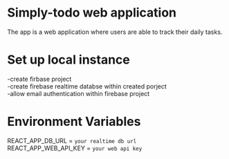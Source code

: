 # Simply-todo web application
The app is a web application where users are able to track their daily tasks. 

# Set up local instance
  -create firbase project <br/>
  -create firebase realtime databse within created porject <br/>
  -allow email authentication within firebase project <br/>
  
# Environment Variables
REACT_APP_DB_URL = `your realtime db url` <br/>
REACT_APP_WEB_API_KEY = `your web api key`
